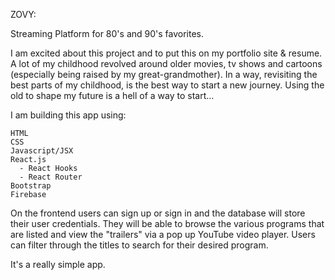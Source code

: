 ZOVY:

Streaming Platform for 80's and 90's favorites.

I am excited about this project and to put this on my portfolio site & resume. A lot of my childhood revolved around older movies, tv shows and cartoons (especially being raised by my great-grandmother). In a way, revisiting the best parts of my childhood, is the best way to start a new journey. Using the old to shape my future is a hell of a way to start...


I am building this app using:
    
    HTML
    CSS
    Javascript/JSX
    React.js
      - React Hooks
      - React Router
    Bootstrap
    Firebase
    
On the frontend users can sign up or sign in and the database will store their user credentials. They will be able to browse the various programs that are listed and view the "trailers" via a pop up YouTube video player. Users can filter through the titles to search for their desired program.

It's a really simple app. 

